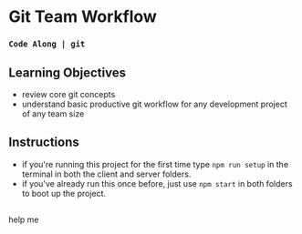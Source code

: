 # Git Team Workflow
### `Code Along | git`

## Learning Objectives
- review core git concepts
- understand basic productive git workflow for any development project of any team size

## Instructions
- if you're running this project for the first time type `npm run setup` in the terminal in both the client and server folders.
- if you've already run this once before, just use `npm start` in both folders to boot up the project.

##

help me